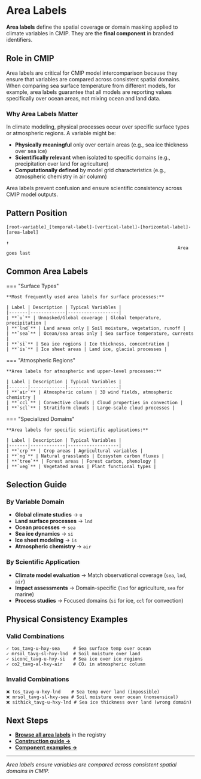 # Area Labels

**Area labels** define the spatial coverage or domain masking applied to climate variables in CMIP. They are the **final component** in branded identifiers.

## Role in CMIP

Area labels are critical for CMIP model intercomparison because they ensure that variables are compared across consistent spatial domains. When comparing sea surface temperature from different models, for example, area labels guarantee that all models are reporting values specifically over ocean areas, not mixing ocean and land data.

### Why Area Labels Matter

In climate modeling, physical processes occur over specific surface types or atmospheric regions. A variable might be:
- **Physically meaningful** only over certain areas (e.g., sea ice thickness over sea ice)
- **Scientifically relevant** when isolated to specific domains (e.g., precipitation over land for agriculture)
- **Computationally defined** by model grid characteristics (e.g., atmospheric chemistry in air column)

Area labels prevent confusion and ensure scientific consistency across CMIP model outputs.

## Pattern Position

```
[root-variable]_[temporal-label]-[vertical-label]-[horizontal-label]-[area-label]
                                                                      ↑
                                                                Area goes last
```

## Common Area Labels

=== "Surface Types"

    **Most frequently used area labels for surface processes:**

    | Label | Description | Typical Variables |
    |-------|-------------|-------------------|
    | **`u`** | Unmasked/Global coverage | Global temperature, precipitation |
    | **`lnd`** | Land areas only | Soil moisture, vegetation, runoff |
    | **`sea`** | Ocean/sea areas only | Sea surface temperature, currents |
    | **`si`** | Sea ice regions | Ice thickness, concentration |
    | **`is`** | Ice sheet areas | Land ice, glacial processes |

=== "Atmospheric Regions"

    **Area labels for atmospheric and upper-level processes:**

    | Label | Description | Typical Variables |
    |-------|-------------|-------------------|
    | **`air`** | Atmospheric column | 3D wind fields, atmospheric chemistry |
    | **`ccl`** | Convective clouds | Cloud properties in convection |
    | **`scl`** | Stratiform clouds | Large-scale cloud processes |

=== "Specialized Domains"

    **Area labels for specific scientific applications:**

    | Label | Description | Typical Variables |
    |-------|-------------|-------------------|
    | **`crp`** | Crop areas | Agricultural variables |
    | **`ng`** | Natural grasslands | Ecosystem carbon fluxes |
    | **`tree`** | Forest areas | Forest carbon, phenology |
    | **`veg`** | Vegetated areas | Plant functional types |

## Selection Guide

### By Variable Domain
- **Global climate studies** → `u`
- **Land surface processes** → `lnd`
- **Ocean processes** → `sea`
- **Sea ice dynamics** → `si`
- **Ice sheet modeling** → `is`
- **Atmospheric chemistry** → `air`

### By Scientific Application
- **Climate model evaluation** → Match observational coverage (`sea`, `lnd`, `air`)
- **Impact assessments** → Domain-specific (`lnd` for agriculture, `sea` for marine)
- **Process studies** → Focused domains (`si` for ice, `ccl` for convection)

## Physical Consistency Examples

### Valid Combinations
```
✓ tos_tavg-u-hxy-sea     # Sea surface temp over ocean
✓ mrsol_tavg-sl-hxy-lnd  # Soil moisture over land
✓ siconc_tavg-u-hxy-si   # Sea ice over ice regions
✓ co2_tavg-al-hxy-air    # CO₂ in atmospheric column
```

### Invalid Combinations
```
❌ tos_tavg-u-hxy-lnd    # Sea temp over land (impossible)
❌ mrsol_tavg-sl-hxy-sea # Soil moisture over ocean (nonsensical)
❌ sithick_tavg-u-hxy-lnd # Sea ice thickness over land (wrong domain)
```

## Next Steps

- **[Browse all area labels](https://github.com/WCRP-CMIP/Variable-Registry/tree/main/src-data/area-label)** in the registry
- **[Construction guide →](../02_How%20to%20Construct/01_general_structure.md)**
- **[Component examples →](component-examples.md)**

---

*Area labels ensure variables are compared across consistent spatial domains in CMIP.*